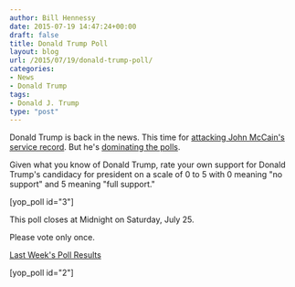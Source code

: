 ```yaml
---
author: Bill Hennessy
date: 2015-07-19 14:47:24+00:00
draft: false
title: Donald Trump Poll
layout: blog
url: /2015/07/19/donald-trump-poll/
categories:
- News
- Donald Trump
tags:
- Donald J. Trump
type: "post"
---
```


Donald Trump is back in the news. This time for [attacking John McCain's service record](https://www.businessinsider.com/donald-trump-john-mccain-war-hero-2015-7). But he's [dominating the polls](https://www.cnn.com/2015/07/17/politics/donald-trump-summer-surge/).

Given what you know of Donald Trump, rate your own support for Donald Trump's candidacy for president on a scale of 0 to 5 with 0 meaning "no support" and 5 meaning "full support."

[yop_poll id="3"]

This poll closes at Midnight on Saturday, July 25.

Please vote only once.

[Last Week's Poll Results](https://hennessysview.com/2015/07/12/republican-governor-poll/)

[yop_poll id="2"]


